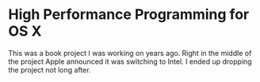 # High Performance Programming for OS X

This was a book project I was working on years ago. Right in the middle of the project Apple announced it was switching to Intel. I ended up dropping the project not long after.